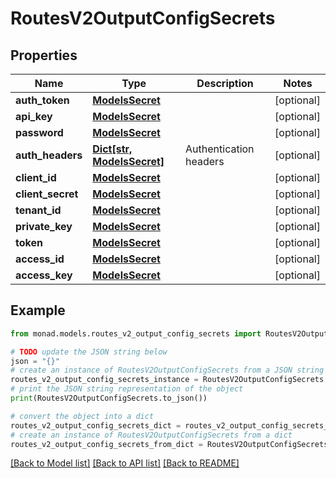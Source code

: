 # RoutesV2OutputConfigSecrets


## Properties

Name | Type | Description | Notes
------------ | ------------- | ------------- | -------------
**auth_token** | [**ModelsSecret**](ModelsSecret.md) |  | [optional] 
**api_key** | [**ModelsSecret**](ModelsSecret.md) |  | [optional] 
**password** | [**ModelsSecret**](ModelsSecret.md) |  | [optional] 
**auth_headers** | [**Dict[str, ModelsSecret]**](ModelsSecret.md) | Authentication headers | [optional] 
**client_id** | [**ModelsSecret**](ModelsSecret.md) |  | [optional] 
**client_secret** | [**ModelsSecret**](ModelsSecret.md) |  | [optional] 
**tenant_id** | [**ModelsSecret**](ModelsSecret.md) |  | [optional] 
**private_key** | [**ModelsSecret**](ModelsSecret.md) |  | [optional] 
**token** | [**ModelsSecret**](ModelsSecret.md) |  | [optional] 
**access_id** | [**ModelsSecret**](ModelsSecret.md) |  | [optional] 
**access_key** | [**ModelsSecret**](ModelsSecret.md) |  | [optional] 

## Example

```python
from monad.models.routes_v2_output_config_secrets import RoutesV2OutputConfigSecrets

# TODO update the JSON string below
json = "{}"
# create an instance of RoutesV2OutputConfigSecrets from a JSON string
routes_v2_output_config_secrets_instance = RoutesV2OutputConfigSecrets.from_json(json)
# print the JSON string representation of the object
print(RoutesV2OutputConfigSecrets.to_json())

# convert the object into a dict
routes_v2_output_config_secrets_dict = routes_v2_output_config_secrets_instance.to_dict()
# create an instance of RoutesV2OutputConfigSecrets from a dict
routes_v2_output_config_secrets_from_dict = RoutesV2OutputConfigSecrets.from_dict(routes_v2_output_config_secrets_dict)
```
[[Back to Model list]](../README.md#documentation-for-models) [[Back to API list]](../README.md#documentation-for-api-endpoints) [[Back to README]](../README.md)


